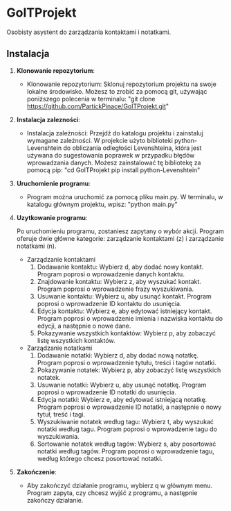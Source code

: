 # GoITProjekt

Osobisty asystent do zarządzania kontaktami i notatkami.

## Instalacja

1. **Klonowanie repozytorium**:
    - Klonowanie repozytorium: Sklonuj repozytorium projektu na swoje lokalne środowisko. Możesz to zrobić za pomocą git, używając poniższego polecenia w terminalu:
    "git clone https://github.com/PartickPinace/GoITProjekt.git"

2. **Instalacja zalezności**: 
    - Instalacja zależności: Przejdź do katalogu projektu i zainstaluj wymagane zależności. W projekcie użyto biblioteki python-Levenshtein do obliczania odległości Levenshteina, 
    która jest używana do sugestowania poprawek w przypadku błędów wprowadzania danych. Możesz zainstalować tę bibliotekę za pomocą pip:
    "cd GoITProjekt
    pip install python-Levenshtein"

3. **Uruchomienie programu**: 
    - Program można uruchomić za pomocą pliku main.py. W terminalu, w katalogu głównym projektu, wpisz: 
    "python main.py"

4. **Uzytkowanie programu**:

    Po uruchomieniu programu, zostaniesz zapytany o wybór akcji. Program oferuje dwie główne kategorie: zarządzanie kontaktami (z) i zarządzanie notatkami (n).

    - Zarządzanie kontaktami
        1. Dodawanie kontaktu: Wybierz d, aby dodać nowy kontakt. Program poprosi o wprowadzenie danych kontaktu.
        2. Znajdowanie kontaktu: Wybierz z, aby wyszukać kontakt. Program poprosi o wprowadzenie frazy wyszukiwania.
        3. Usuwanie kontaktu: Wybierz u, aby usunąć kontakt. Program poprosi o wprowadzenie ID kontaktu do usunięcia.
        4. Edycja kontaktu: Wybierz e, aby edytować istniejący kontakt. Program poprosi o wprowadzenie imienia i nazwiska kontaktu do edycji, a następnie o nowe dane.
        5. Pokazywanie wszystkich kontaktów: Wybierz p, aby zobaczyć listę wszystkich kontaktów.
    - Zarządzanie notatkami
        1. Dodawanie notatki: Wybierz d, aby dodać nową notatkę. Program poprosi o wprowadzenie tytułu, treści i tagów notatki.
        2. Pokazywanie notatek: Wybierz p, aby zobaczyć listę wszystkich notatek.
        3. Usuwanie notatki: Wybierz u, aby usunąć notatkę. Program poprosi o wprowadzenie ID notatki do usunięcia.
        4. Edycja notatki: Wybierz e, aby edytować istniejącą notatkę. Program poprosi o wprowadzenie ID notatki, a następnie o nowy tytuł, treść i tagi.
        5. Wyszukiwanie notatek według tagu: Wybierz t, aby wyszukać notatki według tagu. Program poprosi o wprowadzenie tagu do wyszukiwania.
        6. Sortowanie notatek według tagów: Wybierz s, aby posortować notatki według tagów. Program poprosi o wprowadzenie tagu, według którego chcesz posortować notatki.

5. **Zakończenie**:
    - Aby zakończyć działanie programu, wybierz q w głównym menu. Program zapyta, czy chcesz wyjść z programu, a następnie zakończy działanie.



